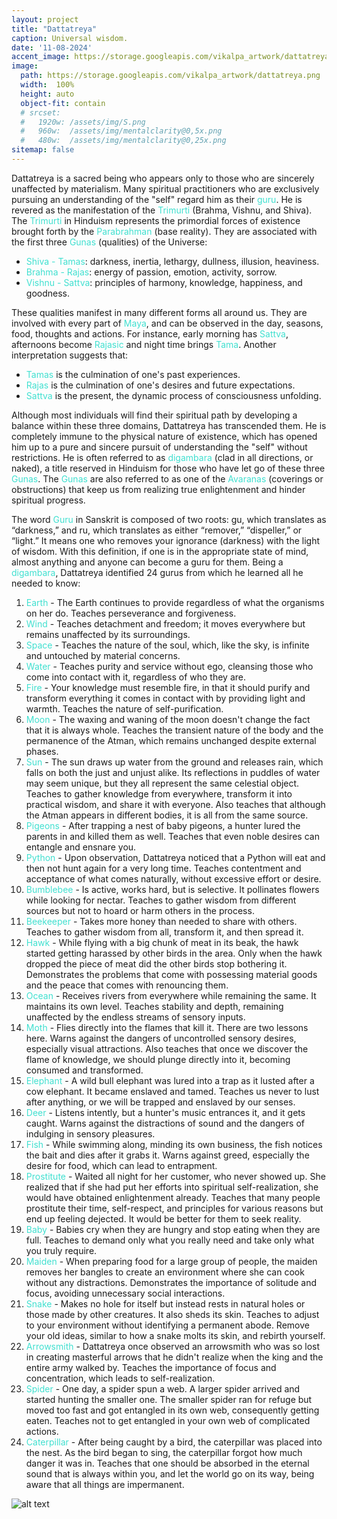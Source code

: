 ```yaml
---
layout: project
title: "Dattatreya"
caption: Universal wisdom.
date: '11-08-2024'
accent_image: https://storage.googleapis.com/vikalpa_artwork/dattatreya.png   
image: 
  path: https://storage.googleapis.com/vikalpa_artwork/dattatreya.png
  width:  100%
  height: auto
  object-fit: contain
  # srcset: 
  #   1920w: /assets/img/S.png
  #   960w:  /assets/img/mentalclarity@0,5x.png
  #   480w:  /assets/img/mentalclarity@0,25x.png
sitemap: false
---
```


Dattatreya is a sacred being who appears only to those who are sincerely unaffected by materialism. Many spiritual practitioners who are exclusively pursuing an understanding of the "self" regard him as their <span style="color:turquoise">guru</span>. He is revered as the manifestation of the <span style="color:turquoise">Trimurti</span> (Brahma, Vishnu, and Shiva). The <span style="color:turquoise">Trimurti</span> in Hinduism represents the primordial forces of existence brought forth by the <span style="color:turquoise">Parabrahman</span> (base reality). They are associated with the first three <span style="color:turquoise">Gunas</span> (qualities) of the Universe:

 - <span style="color:turquoise">Shiva - Tamas</span>: darkness, inertia, lethargy, dullness, illusion, heaviness.
 - <span style="color:turquoise">Brahma - Rajas</span>: energy of passion, emotion, activity, sorrow.
 - <span style="color:turquoise">Vishnu - Sattva</span>: principles of harmony, knowledge, happiness, and goodness.
 
 
These qualities manifest in many different forms all around us. They are involved with every part of <span style="color:turquoise">Maya</span>, and can be observed in the day, seasons, food, thoughts and actions. For instance, early morning has <span style="color:turquoise">Sattva</span>, afternoons become <span style="color:turquoise">Rajasic</span> and night time brings <span style="color:turquoise">Tama</span>. Another interpretation suggests that:

 - <span style="color:turquoise">Tamas</span> is the culmination of one's past experiences.
 - <span style="color:turquoise">Rajas</span> is the culmination of one's desires and future expectations.
 - <span style="color:turquoise">Sattva</span> is the present, the dynamic process of consciousness unfolding.

Although most individuals will find their spiritual path by developing a balance within these three domains, Dattatreya has transcended them. He is completely immune to the physical nature of existence, which has opened him up to a pure and sincere pursuit of understanding the "self" without restrictions. He is often referred to as <span style="color:turquoise">digambara</span> (clad in all directions, or naked), a title reserved in Hinduism for those who have let go of these three <span style="color:turquoise">Gunas</span>. The <span style="color:turquoise">Gunas</span> are also referred to as one of the <span style="color:turquoise">Avaranas</span> (coverings or obstructions) that keep us from realizing true enlightenment and hinder spiritual progress.

The word <span style="color:turquoise">Guru</span> in Sanskrit is composed of two roots: gu, which translates as “darkness,” and ru, which translates as either “remover,” “dispeller,” or “light.” It means one who removes your ignorance (darkness) with the light of wisdom. With this definition, if one is in the appropriate state of mind, almost anything and anyone can become a guru for them. Being a <span style="color:turquoise">digambara</span>, Dattatreya identified 24 gurus from which he learned all he needed to know:


  1. <span style="color:turquoise">Earth</span> - The Earth continues to provide regardless of what the organisms on her do. Teaches perseverance and forgiveness.
  2. <span style="color:turquoise">Wind</span> - Teaches detachment and freedom; it moves everywhere but remains unaffected by its surroundings.
  3. <span style="color:turquoise">Space</span> - Teaches the nature of the soul, which, like the sky, is infinite and untouched by material concerns.
  4. <span style="color:turquoise">Water</span> - Teaches purity and service without ego, cleansing those who come into contact with it, regardless of who they are.
  5. <span style="color:turquoise">Fire</span> - Your knowledge must resemble fire, in that it should purify and transform everything it comes in contact with by providing light and warmth. Teaches the nature of self-purification.
  6. <span style="color:turquoise">Moon</span> - The waxing and waning of the moon doesn't change the fact that it is always whole. Teaches the transient nature of the body and the permanence of the Atman, which remains unchanged despite external phases.
  7. <span style="color:turquoise">Sun</span> - The sun draws up water from the ground and releases rain, which falls on both the just and unjust alike. Its reflections in puddles of water may seem unique, but they all represent the same celestial object. Teaches to gather knowledge from everywhere, transform it into practical wisdom, and share it with everyone. Also teaches that although the Atman appears in different bodies, it is all from the same source.
  8. <span style="color:turquoise">Pigeons</span> - After trapping a nest of baby pigeons, a hunter lured the parents in and killed them as well. Teaches that even noble desires can entangle and ensnare you.
  9. <span style="color:turquoise">Python</span> - Upon observation, Dattatreya noticed that a Python will eat and then not hunt again for a very long time. Teaches contentment and acceptance of what comes naturally, without excessive effort or desire.
  10. <span style="color:turquoise">Bumblebee</span> - Is active, works hard, but is selective. It pollinates flowers while looking for nectar. Teaches to gather wisdom from different sources but not to hoard or harm others in the process.
  11. <span style="color:turquoise">Beekeeper</span> - Takes more honey than needed to share with others. Teaches to gather wisdom from all, transform it, and then spread it.
  12. <span style="color:turquoise">Hawk</span> - While flying with a big chunk of meat in its beak, the hawk started getting harassed by other birds in the area. Only when the hawk dropped the piece of meat did the other birds stop bothering it. Demonstrates the problems that come with possessing material goods and the peace that comes with renouncing them.
  13. <span style="color:turquoise">Ocean</span> - Receives rivers from everywhere while remaining the same. It maintains its own level. Teaches stability and depth, remaining unaffected by the endless streams of sensory inputs.
  14. <span style="color:turquoise">Moth</span> - Flies directly into the flames that kill it. There are two lessons here. Warns against the dangers of uncontrolled sensory desires, especially visual attractions. Also teaches that once we discover the flame of knowledge, we should plunge directly into it, becoming consumed and transformed.
  15. <span style="color:turquoise">Elephant</span> - A wild bull elephant was lured into a trap as it lusted after a cow elephant. It became enslaved and tamed. Teaches us never to lust after anything, or we will be trapped and enslaved by our senses.
  16. <span style="color:turquoise">Deer</span> - Listens intently, but a hunter's music entrances it, and it gets caught. Warns against the distractions of sound and the dangers of indulging in sensory pleasures.
  17. <span style="color:turquoise">Fish</span> - While swimming along, minding its own business, the fish notices the bait and dies after it grabs it. Warns against greed, especially the desire for food, which can lead to entrapment.
  18. <span style="color:turquoise">Prostitute</span> - Waited all night for her customer, who never showed up. She realized that if she had put her efforts into spiritual self-realization, she would have obtained enlightenment already. Teaches that many people prostitute their time, self-respect, and principles for various reasons but end up feeling dejected. It would be better for them to seek reality.
  19. <span style="color:turquoise">Baby</span> - Babies cry when they are hungry and stop eating when they are full. Teaches to demand only what you really need and take only what you truly require.
  20. <span style="color:turquoise">Maiden</span> - When preparing food for a large group of people, the maiden removes her bangles to create an environment where she can cook without any distractions. Demonstrates the importance of solitude and focus, avoiding unnecessary social interactions.
  21. <span style="color:turquoise">Snake</span> - Makes no hole for itself but instead rests in natural holes or those made by other creatures. It also sheds its skin. Teaches to adjust to your environment without identifying a permanent abode. Remove your old ideas, similar to how a snake molts its skin, and rebirth yourself.
  22. <span style="color:turquoise">Arrowsmith</span> - Dattatreya once observed an arrowsmith who was so lost in creating masterful arrows that he didn't realize when the king and the entire army walked by. Teaches the importance of focus and concentration, which leads to self-realization.
  23. <span style="color:turquoise">Spider</span> - One day, a spider spun a web. A larger spider arrived and started hunting the smaller one. The smaller spider ran for refuge but moved too fast and got entangled in its own web, consequently getting eaten. Teaches not to get entangled in your own web of complicated actions.
  24. <span style="color:turquoise">Caterpillar</span> - After being caught by a bird, the caterpillar was placed into the nest. As the bird began to sing, the caterpillar forgot how much danger it was in. Teaches that one should be absorbed in the eternal sound that is always within you, and let the world go on its way, being aware that all things are impermanent.




![alt text](https://storage.googleapis.com/vikalpa_artwork/dattatreya.png)
